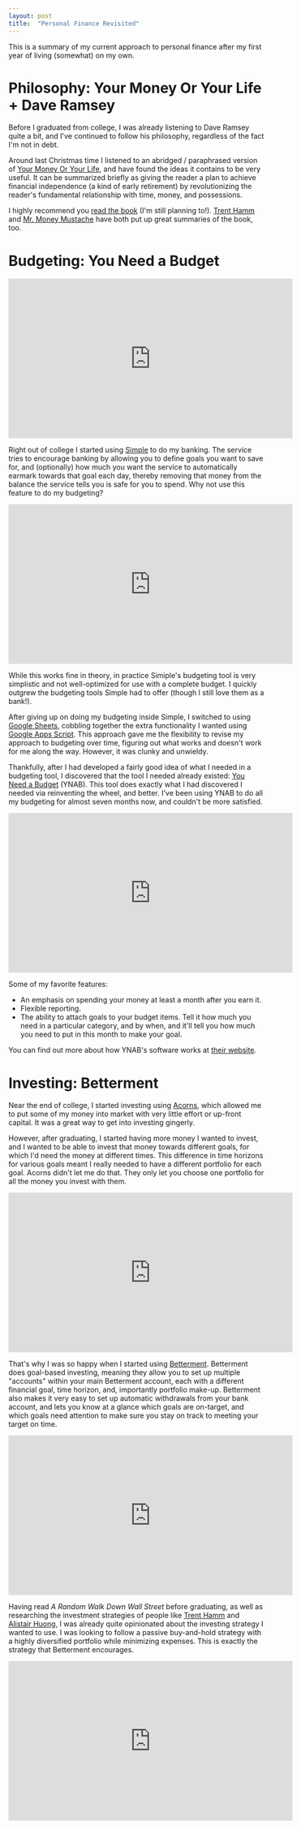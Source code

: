 ```yaml
---
layout: post
title:  "Personal Finance Revisited"
---
```


This is a summary of my current approach to personal finance after my first year
of living (somewhat) on my own.

# Philosophy: Your Money Or Your Life + Dave Ramsey

Before I graduated from college, I was already listening to Dave Ramsey quite a
bit, and I've continued to follow his philosophy, regardless of the fact I'm not
in debt.

Around last Christmas time I listened to an abridged / paraphrased version of
[Your Money Or Your Life](https://www.amazon.com/Your-Money-Life-Transforming-Relationship/dp/0143115766),
and have found the ideas it contains to be very useful. It can be summarized
briefly as giving the reader a plan to achieve financial independence (a kind of
early retirement) by revolutionizing the reader's fundamental relationship with
time, money, and possessions.

I highly recommend you [read the book](https://www.amazon.com/Your-Money-Life-Transforming-Relationship/dp/0143115766)
(I'm still planning to!). [Trent Hamm](http://www.thesimpledollar.com/review-your-money-or-your-life/)
and [Mr. Money Mustache](http://www.mrmoneymustache.com/2012/12/18/your-money-or-your-life/)
have both put up great summaries of the book, too.

# Budgeting: You Need a Budget

<iframe width="560" height="315" src="https://www.youtube.com/embed/Q9a5HXN6cBY" frameborder="0" allowfullscreen></iframe>

Right out of college I started using [Simple](https://www.simple.com/) to do my
banking. The service tries to encourage banking by allowing you to define goals
you want to save for, and (optionally) how much you want the service to
automatically earmark towards that goal each day, thereby removing that money
from the balance the service tells you is safe for you to spend. Why not use
this feature to do my budgeting?

<iframe width="560" height="315" src="https://www.youtube.com/embed/GsAhHBW5bQM" frameborder="0" allowfullscreen></iframe>

While this works fine in theory, in practice Simiple's budgeting tool is very
simplistic and not well-optimized for use with a complete budget. I quickly
outgrew the budgeting tools Simple had to offer (though I still love them as a
bank!).

After giving up on doing my budgeting inside Simple, I switched to using [Google
Sheets](https://www.google.com/sheets/about/), cobbling together the extra
functionality I wanted using [Google Apps Script](https://developers.google.com/apps-script/).
This approach gave me the flexibility to revise my approach to budgeting over
time, figuring out what works and doesn't work for me along the way. However,
it was clunky and unwieldy.

Thankfully, after I had developed a fairly good idea of what I needed in a
budgeting tool, I discovered that the tool I needed already existed: [You Need
a Budget](https://www.youneedabudget.com/) (YNAB). This tool does exactly what I
had discovered I needed via reinventing the wheel, and better. I've been using
YNAB to do all my budgeting for almost seven months now, and couldn't be more
satisfied.

<iframe width="560" height="315" src="https://www.youtube.com/embed/OZrRIxRW--0" frameborder="0" allowfullscreen></iframe>

Some of my favorite features:

- An emphasis on spending your money at least a month after you earn it.
- Flexible reporting.
- The ability to attach goals to your budget items. Tell it how much you need in
  a particular category, and by when, and it'll tell you how much you need to
  put in this month to make your goal.

You can find out more about how YNAB's software works at [their website](https://www.youneedabudget.com/).

# Investing: Betterment

Near the end of college, I started investing using [Acorns](https://www.acorns.com/),
which allowed me to put some of my money into market with very little effort or
up-front capital. It was a great way to get into investing gingerly.

However, after graduating, I started having more money I wanted to invest, and
I wanted to be able to invest that money towards different goals, for which I'd
need the money at different times. This difference in time horizons for various
goals meant I really needed to have a different portfolio for each goal. Acorns
didn't let me do that. They only let you choose one portfolio for all the money
you invest with them.

<iframe width="560" height="315" src="https://www.youtube.com/embed/7SjZXUdU0fk" frameborder="0" allowfullscreen></iframe>

That's why I was so happy when I started using [Betterment](http://betterment.com/).
Betterment does goal-based investing, meaning they allow you to set up multiple
"accounts" within your main Betterment account, each with a different financial
goal, time horizon, and, importantly portfolio make-up. Betterment also makes it
very easy to set up automatic withdrawals from your bank account, and lets you
know at a glance which goals are on-target, and which goals need attention to
make sure you stay on track to meeting your target on time.

<iframe width="560" height="315" src="https://www.youtube.com/embed/Ilw_XamPyfY" frameborder="0" allowfullscreen></iframe>

Having read *A Random Walk Down Wall Street* before graduating, as well as
researching the investment strategies of people like [Trent Hamm](http://www.thesimpledollar.com/)
and [Alistair Huong](https://www.savingthecrumbs.com/), I was already quite
opinionated about the investing strategy I wanted to use. I was looking to
follow a passive buy-and-hold strategy with a highly diversified portfolio while
minimizing expenses. This is exactly the strategy that Betterment encourages.

<iframe width="560" height="315" src="https://www.youtube.com/embed/LG9vgiYekiA" frameborder="0" allowfullscreen></iframe>
